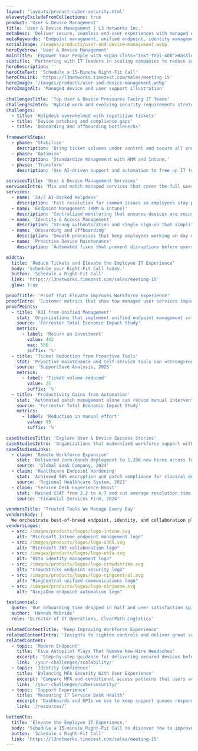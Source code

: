 ```yaml
---
layout: 'layouts/product-cyber-security.html'
eleventyExcludeFromCollections: true
product: 'User & Device Management'
title: 'User & Device Management | L3 Networks Inc.'
metaDesc: 'Deliver secure, seamless end-user experiences with managed endpoint, identity, and support services guided by the Elevate framework.'
metaKeywords: 'Endpoint management, unified endpoint, identity management, service desk, user support, device lifecycle, Intune'
socialImage: /images/products/user-and-device-management.webp
heroEyebrow: 'User & Device Management'
mainTitle: 'Empower Your People with <span class="text-teal-400">Hassle-Free IT Support and Device Management</span>'
subtitle: 'Partnering with IT leaders in scaling companies to reduce support burdens and deliver seamless employee experiences as part of the Elevate journey.'
heroDescription: ''
heroCtaText: 'Schedule a 15-Minute Right-Fit Call'
heroCtaLink: 'https://l3networks.timezest.com/sales/meeting-15'
heroImage: '/images/products/user-and-device-management.webp'
heroImageAlt: 'Managed device and user support illustration'

challengesTitle: 'Top User & Device Pressures Facing IT Teams'
challengesIntro: 'Hybrid work and evolving security requirements stretch traditional endpoint practices.'
challenges:
  - title: 'Helpdesk overwhelmed with repetitive tickets'
  - title: 'Device patching and compliance gaps'
  - title: 'Onboarding and offboarding bottlenecks'

frameworkSteps:
  - phase: 'Stabilize'
    description: 'Bring ticket volumes under control and secure all endpoints.'
  - phase: 'Optimize'
    description: 'Standardize management with RMM and Intune.'
  - phase: 'Transform'
    description: 'Use AI-driven support and automation to free up IT for strategy.'

servicesTitle: 'User & Device Management Services'
servicesIntro: 'Mix and match managed services that cover the full user lifecycle.'
services:
  - name: '24/7 AI-Backed Helpdesk'
    description: 'Fast resolution for common issues so employees stay productive with AllDesk AI.'
  - name: 'Endpoint Management (RMM & Intune)'
    description: 'Centralized monitoring that ensures devices are secure and compliant.'
  - name: 'Identity & Access Management'
    description: 'Strong authentication and single sign-on that simplify user access.'
  - name: 'Onboarding and Offboarding'
    description: 'Smooth processes that keep employees working on day one and protect data when they leave.'
  - name: 'Proactive Device Maintenance'
    description: 'Automated fixes that prevent disruptions before users notice.'

midCta:
  title: 'Reduce Tickets and Elevate the Employee IT Experience'
  body: 'Schedule your Right-Fit Call today.'
  button: 'Schedule a Right-Fit Call'
  link: 'https://l3networks.timezest.com/sales/meeting-15'
  glow: true

proofTitle: 'Proof That Elevate Improves Workforce Experience'
proofIntro: 'Customer metrics that show how managed user services impact productivity and risk.'
proofPoints:
  - title: 'ROI from Unified Management'
    stat: 'Organizations that implement unified endpoint management solutions realize an average <strong>442% ROI within three years</strong>, with a payback period of less than six months.'
    source: 'Forrester Total Economic Impact Study'
    metrics:
      - label: 'Return on investment'
        value: 442
        max: 500
        suffix: '%'
  - title: 'Ticket Reduction from Proactive Tools'
    stat: 'Proactive maintenance and self-service tools can <strong>reduce ticket volume by 15–25%</strong>, yielding significant cost savings.'
    source: 'SupportSave Analysis, 2025'
    metrics:
      - label: 'Ticket volume reduced'
        value: 25
        suffix: '%'
  - title: 'Productivity Gains from Automation'
    stat: 'Automated patch management alone can reduce manual intervention by up to <strong>95%</strong>, contributing to significant productivity gains for IT staff.'
    source: 'Forrester Total Economic Impact Study'
    metrics:
      - label: 'Reduction in manual effort'
        value: 95
        suffix: '%'

caseStudiesTitle: 'Explore User & Device Success Stories'
caseStudiesIntro: 'Organizations that modernized workforce support with L3 Networks.'
caseStudiesLinks:
  - claim: 'Remote Workforce Expansion'
    stat: 'Delivered zero-touch deployment to 1,200 new hires across four continents in under three weeks.'
    source: 'Global SaaS Company, 2024'
  - claim: 'Healthcare Endpoint Hardening'
    stat: 'Achieved 98% encryption and patch compliance for clinical devices while meeting HIPAA requirements.'
    source: 'Regional Healthcare System, 2023'
  - claim: 'Service Desk Experience Boost'
    stat: 'Raised CSAT from 3.2 to 4.7 and cut average resolution time by 41% with Elevate-aligned processes.'
    source: 'Financial Services Firm, 2024'

vendorsTitle: 'Trusted Tools We Manage Every Day'
vendorsBody: |
  We orchestrate best-of-breed endpoint, identity, and collaboration platforms so employees stay secure and productive.
vendorsLogos:
  - src: /images/products/logos/logo-intune.svg
    alt: "Microsoft Intune endpoint management logo"
  - src: /images/products/logos/logo-o365.svg
    alt: "Microsoft 365 collaboration logo"
  - src: /images/products/logos/logo-okta.svg
    alt: "Okta identity management logo"
  - src: /images/products/logos/logo-crowdstrike.svg
    alt: "CrowdStrike endpoint security logo"
  - src: /images/products/logos/logo-ringcentral.svg
    alt: "RingCentral unified communications logo"
  - src: /images/products/logos/logo-ninjaone.svg
    alt: "NinjaOne endpoint automation logo"

testimonial:
  quote: 'Our onboarding time dropped in half and user satisfaction spiked once L3 standardized provisioning and support.'
  author: 'Hannah McBride'
  role: 'Director of IT Operations, ClearPath Logistics'

relatedContentTitle: 'Keep Improving Workforce Experience'
relatedContentIntro: 'Insights to tighten controls and deliver great support without burning out your team.'
relatedContent:
  - topic: 'Modern Endpoint'
    title: 'Five Autopilot Plays That Remove New-Hire Headaches'
    excerpt: 'Step-by-step guidance for delivering secured devices before day one.'
    link: '/your-challenges/scalability/'
  - topic: 'Identity Confidence'
    title: 'Balancing MFA Security With User Experience'
    excerpt: 'Compare MFA and conditional access patterns that users actually adopt.'
    link: '/your-challenges/cybersecurity/'
  - topic: 'Support Experience'
    title: 'Measuring IT Service Desk Health'
    excerpt: 'Dashboards and KPIs we use to keep support queues responsive.'
    link: '/resources/'

bottomCta:
  title: 'Elevate the Employee IT Experience.'
  body: 'Schedule a 15-minute Right-Fit Call to discover how to improve support and device management.'
  button: 'Schedule a Right-Fit Call'
  link: 'https://l3networks.timezest.com/sales/meeting-15'
---
```

